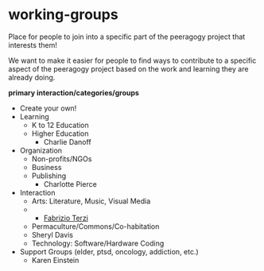# working-groups
Place for people to join into a specific part of the peeragogy project that interests them!

We want to make it easier for people to find ways to contribute to a specific aspect of the peeragogy project based on the work and learning they are already doing.

**primary interaction/categories/groups**
- Create your own!
- Learning
    - K to 12 Education
    - Higher Education
        - Charlie Danoff
- Organization
    - Non-profits/NGOs
    - Business
    - Publishing
        - Charlotte Pierce
- Interaction
    - Arts: Literature, Music, Visual Media
     - -  [Fabrizio Terzi](http://free-technology-guild.github.io/Learning-City-Point/#pages/about.html)
    - Permaculture/Commons/Co-habitation
     -  Sheryl Davis
    - Technology: Software/Hardware Coding
- Support Groups (elder, ptsd, oncology, addiction, etc.) 
    - Karen Einstein
